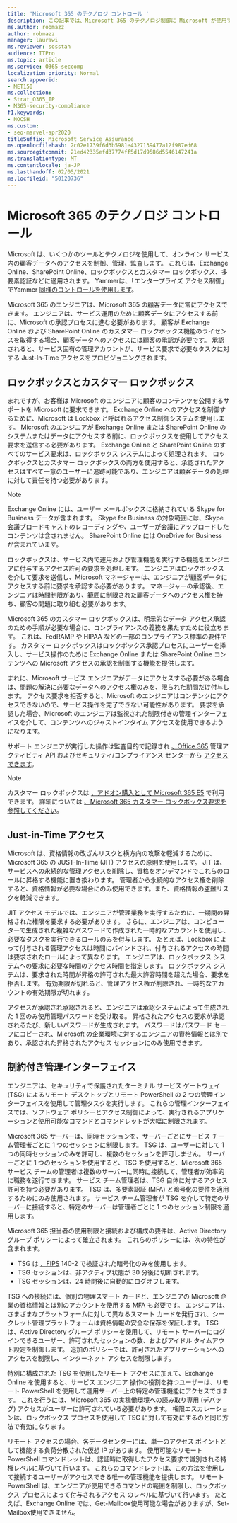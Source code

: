 ```yaml
---
title: 'Microsoft 365 のテクノロジ コントロール '
description: この記事では、Microsoft 365 のテクノロジ制御に Microsoft が使用するツールとテクノロジの概要について説明します。
ms.author: robmazz
author: robmazz
manager: laurawi
ms.reviewer: sosstah
audience: ITPro
ms.topic: article
ms.service: O365-seccomp
localization_priority: Normal
search.appverid:
- MET150
ms.collection:
- Strat_O365_IP
- M365-security-compliance
f1.keywords:
- NOCSH
ms.custom:
- seo-marvel-apr2020
titleSuffix: Microsoft Service Assurance
ms.openlocfilehash: 2c02e1739f6d3b5981e4327139477a12f987ed68
ms.sourcegitcommit: 21ed42335efd37774ff5d17d9586d5546147241a
ms.translationtype: MT
ms.contentlocale: ja-JP
ms.lasthandoff: 02/05/2021
ms.locfileid: "50120736"
---
```

# <a name="technology-controls-in-microsoft-365"></a>Microsoft 365 のテクノロジ コントロール 

Microsoft は、いくつかのツールとテクノロジを使用して、オンライン サービス内の顧客データへのアクセスを制御、管理、監査します。 これらは、Exchange Online、SharePoint Online、ロックボックスとカスタマー ロックボックス、多要素認証などに適用されます。 Yammerは、「エンタープライズ アクセス制御」でYammer [同様のコントロールを使用します](assurance-yammer-enterprise-access-controls.md)。

Microsoft 365 のエンジニアは、Microsoft 365 の顧客データに常にアクセスできます。 エンジニアは、サービス運用のために顧客データにアクセスする前に、Microsoft の承認プロセスに進む必要があります。 顧客が Exchange Online および SharePoint Online のカスタマー ロックボックス機能のライセンスを取得する場合、顧客データへのアクセスには顧客の承認が必要です。 承認されると、サービス固有の管理アカウントが、サービス要求で必要なタスクに対する Just-In-Time アクセスをプロビジョニングされます。

## <a name="lockbox-and-customer-lockbox"></a>ロックボックスとカスタマー ロックボックス

まれですが、お客様は Microsoft のエンジニアに顧客のコンテンツを公開するサポートを Microsoft に要求できます。 Exchange Online へのアクセスを制御するために、Microsoft は Lockbox と呼ばれるアクセス制御システムを使用します。 Microsoft のエンジニアが Exchange Online または SharePoint Online のシステムまたはデータにアクセスする前に、ロックボックスを使用してアクセス要求を送信する必要があります。 Exchange Online と SharePoint Online のすべてのサービス要求は、ロックボックス システムによって処理されます。 ロックボックスとカスタマー ロックボックスの両方を使用すると、承認されたアクセスはすべて一意のユーザーに追跡可能であり、エンジニアは顧客データの処理に対して責任を持つ必要があります。

> [!NOTE]
> Exchange Online には、ユーザー メールボックスに格納されている Skype for Business データが含まれます。 Skype for Business の対象範囲には、Skype 会議ブロードキャストのレコーディングや、ユーザーが会議にアップロードしたコンテンツは含されません。 SharePoint Online には OneDrive for Business が含まれています。

ロックボックスは、サービス内で運用および管理機能を実行する機能をエンジニアに付与するアクセス許可の要求を処理します。 エンジニアはロックボックスを介して要求を送信し、Microsoft マネージャーは、エンジニアが顧客データにアクセスする前に要求を承認する必要があります。 マネージャーの承認後、エンジニアは時間制限があり、範囲に制限された顧客データへのアクセス権を持ち、顧客の問題に取り組む必要があります。

Microsoft 365 のカスタマー ロックボックスは、明示的なデータ アクセス承認のための手順が必要な場合に、コンプライアンスの義務を果たすために役立ちます。 これは、FedRAMP や HIPAA などの一部のコンプライアンス標準の要件です。 カスタマー ロックボックスはロックボックス承認プロセスにユーザーを挿入し、サービス操作のために Exchange Online または SharePoint Online コンテンツへの Microsoft アクセスの承認を制御する機能を提供します。

まれに、Microsoft サービス エンジニアがデータにアクセスする必要がある場合は、問題の解決に必要なデータへのアクセス権のみを、限られた期間だけ付与します。 アクセス要求を拒否すると、Microsoft のエンジニアはコンテンツにアクセスできないので、サービス操作を完了できない可能性があります。 要求を承認した場合、Microsoft のエンジニアは監視された制限付きの管理インターフェイスを介して、コンテンツへのジャストインタイム アクセスを使用できるようになります。

サポート エンジニアが実行した操作は監査目的で記録され [、Office 365](/office/office-365-management-api/get-started-with-office-365-management-apis) 管理アクティビティ API およびセキュリティ/コンプライアンス センターから [アクセスできます](https://protection.office.com/)。

>[!NOTE]
> カスタマー ロックボックスは [、アドオン購入として Microsoft 365 E5](https://products.office.com/business/office-365-enterprise-e5-business-software) で利用できます。 詳細については [、Microsoft 365 カスタマー ロックボックス要求を参照してください](https://support.office.com/article/Office-365-Customer-Lockbox-Requests-36f9cdd1-e64c-421b-a7e4-4a54d16440a2)。

## <a name="just-in-time-access"></a>Just-in-Time アクセス

Microsoft は、資格情報の改ざんリスクと横方向の攻撃を軽減するために、Microsoft 365 の JUST-In-Time (JIT) アクセスの原則を使用します。 JIT は、サービスへの永続的な管理アクセスを削除し、資格をオンデマンドでこれらのロールに昇格する機能に置き換わります。 管理者から永続的なアクセス権を削除すると、資格情報が必要な場合にのみ使用できます。また、資格情報の盗難リスクを軽減できます。

JIT アクセス モデルでは、エンジニアが管理業務を実行するために、一期間の昇格された権限を要求する必要があります。 さらに、エンジニアは、コンピューターで生成された複雑なパスワードで作成された一時的なアカウントを使用し、必要なタスクを実行できるロールのみを付与します。 たとえば、Lockbox によって付与される管理アクセスは時間にバインドされ、付与されるアクセスの時間は要求されたロールによって異なります。 エンジニアは、ロックボックス システムへの要求に必要な時間のアクセス時間を指定します。 ロックボックス システムは、要求された時間が昇格の許可された最大許容時間を超えた場合、要求を拒否します。 有効期限が切れると、管理アクセス権が削除され、一時的なアカウントの有効期限が切れます。

アクセスが承認され承認されると、エンジニアは承認システムによって生成された 1 回のみ使用管理パスワードを受け取る。 昇格されたアクセスの要求が承認されるたび、新しいパスワードが生成されます。 パスワードはパスワード セーフにコピーされ、Microsoft の企業環境に対するエンジニアの資格情報とは別であり、承認された昇格されたアクセス セッションにのみ使用できます。

## <a name="constrained-management-interfaces"></a>制約付き管理インターフェイス

エンジニアは、セキュリティで保護されたターミナル サービス ゲートウェイ (TSG) によるリモート デスクトップとリモート PowerShell の 2 つの管理インターフェイスを使用して管理タスクを実行します。 これらの管理インターフェイスでは、ソフトウェア ポリシーとアクセス制御によって、実行されるアプリケーションと使用可能なコマンドとコマンドレットが大幅に制限されます。

Microsoft 365 サーバーは、同時セッションを、サーバーごとにサービス チーム管理者ごとに 1 つのセッションに制限します。 TSG は、ユーザーに対して 1 つの同時セッションのみを許可し、複数のセッションを許可しません。 サーバーごとに 1 つのセッションを使用すると、TSG を使用すると、Microsoft 365 サービス チームの管理者は複数のサーバーに同時に接続して、管理者が効率的に職務を遂行できます。 サービス チーム管理者は、TSG 自体に対するアクセス許可を持つ必要があります。 TSG は、多要素認証 (MFA) と暗号化の要件を適用するためにのみ使用されます。 サービス チーム管理者が TSG を介して特定のサーバーに接続すると、特定のサーバーは管理者ごとに 1 つのセッション制限を適用します。

Microsoft 365 担当者の使用制限と接続および構成の要件は、Active Directory グループ ポリシーによって確立されます。 これらのポリシーには、次の特性が含まれます。

- TSG は [、FIPS](https://www.microsoft.com/TrustCenter/Compliance/FIPS) 140-2 で検証された暗号化のみを使用します。
- TSG セッションは、非アクティブ状態が 30 分後に切断されます。
- TSG セッションは、24 時間後に自動的にログオフします。

TSG への接続には、個別の物理スマート カードと、エンジニアの Microsoft 企業の資格情報とは別のアカウントを使用する MFA も必要です。 エンジニアは、さまざまなプラットフォームに対して異なるスマート カードを発行され、シークレット管理プラットフォームは資格情報の安全な保存を保証します。 TSG は、Active Directory グループ ポリシーを使用して、リモート サーバーにログインできるユーザー、許可されたセッションの数、およびアイドル タイムアウト設定を制御します。 追加のポリシーでは、許可されたアプリケーションへのアクセスを制限し、インターネット アクセスを制限します。

特別に構成された TSG を使用したリモート アクセスに加えて、Exchange Online を使用すると、サービス エンジニア 操作の役割を持つユーザーは、リモート PowerShell を使用して運用サーバー上の特定の管理機能にアクセスできます。 これを行うには、Microsoft 365 の実稼働環境への読み取り専用 (デバッグ) アクセスがユーザーに許可されている必要があります。 権限エスカレーションは、ロックボックス プロセスを使用して TSG に対して有効にするのと同じ方法で有効になります。

リモート アクセスの場合、各データセンターには、単一のアクセス ポイントとして機能する負荷分散された仮想 IP があります。 使用可能なリモート PowerShell コマンドレットは、認証時に取得したアクセス要求で識別される特権レベルに基づいて行います。 これらのコマンドレットは、この方法を使用して接続するユーザーがアクセスできる唯一の管理機能を提供します。 リモート PowerShell は、エンジニアが使用できるコマンドの範囲を制限し、ロックボックス プロセスによって付与されるアクセス のレベルに基づいて行います。 たとえば、Exchange Online では、Get-Mailbox使用可能な場合がありますが、Set-Mailbox使用できません。
